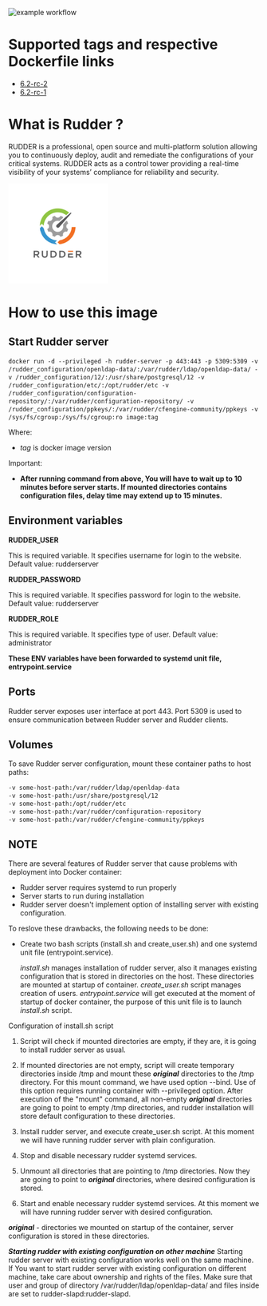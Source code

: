 ![example workflow](https://github.com/dalmatialab/rudder/actions/workflows/main.yml/badge.svg)

# Supported tags and respective Dockerfile links

 - [6.2-rc-2](https://github.com/dalmatialab/rudder/blob/025190e23717cd4a8ad4f0cfbda5120ab368f6c8/Dockerfile)
 - [6.2-rc-1](https://github.com/dalmatialab/rudder/blob/025190e23717cd4a8ad4f0cfbda5120ab368f6c8/Dockerfile)

# What is Rudder ?

RUDDER is a professional, open source and multi-platform solution allowing you to continuously deploy, audit and remediate the configurations of your critical systems. RUDDER acts as a control tower providing a real-time visibility of your systems’ compliance for reliability and security.

<img src="https://github.com/dalmatialab/rudder/blob/e4d54d8c453c6985961cf5283062b1435b29759e/logo.png?raw=true" width="200" height="200">

# How to use this image

## Start Rudder server

	docker run -d --privileged -h rudder-server -p 443:443 -p 5309:5309 -v /rudder_configuration/openldap-data/:/var/rudder/ldap/openldap-data/ -v /rudder_configuration/12/:/usr/share/postgresql/12 -v /rudder_configuration/etc/:/opt/rudder/etc -v /rudder_configuration/configuration-repository/:/var/rudder/configuration-repository/ -v /rudder_configuration/ppkeys/:/var/rudder/cfengine-community/ppkeys -v /sys/fs/cgroup:/sys/fs/cgroup:ro image:tag

Where:
 - *tag* is docker image version

Important:
 - **After running command from above, You will have to wait up to 10 minutes before server starts. If mounted directories contains configuration files, delay time may extend up to 15 minutes.**

## Environment variables

**RUDDER_USER**

This is required variable. It specifies username for login to the website. Default value: rudderserver

**RUDDER_PASSWORD**

This is required variable. It specifies password for login to the website. Default value: rudderserver

**RUDDER_ROLE**

This is required variable. It specifies type of user. Default value: administrator

**These ENV variables have been forwarded to systemd unit file, entrypoint.service**

## Ports

Rudder server exposes user interface at port 443. Port 5309 is used to ensure communication between Rudder server and Rudder clients.

## Volumes

To save Rudder server configuration, mount these container paths to host paths:

	-v some-host-path:/var/rudder/ldap/openldap-data
	-v some-host-path:/usr/share/postgresql/12
	-v some-host-path:/opt/rudder/etc
	-v some-host-path:/var/rudder/configuration-repository
	-v some-host-path:/var/rudder/cfengine-community/ppkeys

## NOTE

There are several features of Rudder server that cause problems with deployment into Docker container:
 
 - Rudder server requires systemd to run properly
 - Server starts to run during installation
 - Rudder server doesn't implement option of installing server with existing configuration.

To reslove these drawbacks, the following needs to be done:

 - Create two bash scripts (install.sh and create_user.sh) and one systemd unit file (entrypoint.service).

	*install.sh* manages installation of rudder server, also it manages existing configuration that is stored in directories on the host. These directories are mounted at startup of container.
	*create_user.sh* script manages creation of users.
	*entrypoint.service* will get executed at the moment of startup of docker container, the purpose of this unit file is to launch *install.sh* script.

Configuration of install.sh script

1. Script will check if mounted directories are empty, if they are, it is going to install rudder server as usual.

2. If mounted directories are not empty, script will create temporary directories inside /tmp and mount these ***original*** directories to the /tmp directory.
For this mount command, we have used option --bind. Use of this option requires running container with --privileged option.
After execution of the "mount" command, all non-empty ***original*** directories are going to point to empty /tmp directories, and rudder installation will store default configuration to these directories.

3. Install rudder server, and execute create_user.sh script. At this moment we will have running rudder server with plain configuration.

4. Stop and disable necessary rudder systemd services.

5. Unmount all directories that are pointing to /tmp directories. Now they are going to point to ***original*** directories, where desired configuration is stored.

6. Start and enable necessary rudder systemd services. At this moment we will have running rudder server with desired configuration.


***original*** - directories we mounted on startup of the container, server configuration is stored in these directories.

***Starting rudder with existing configuration on other machine***
Starting rudder server with existing configuration works well on the same machine. If You want to start rudder server with existing configuration on different machine, take care about ownership and rights of the files. Make sure that user and group of directory /var/rudder/ldap/openldap-data/ and files inside are set to rudder-slapd:rudder-slapd.
